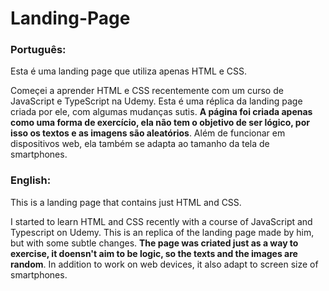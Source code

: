 # Landing-Page

### Português:
Esta é uma landing page que utiliza apenas HTML e CSS. 

Começei a aprender HTML e CSS recentemente com um curso de JavaScript e TypeScript na Udemy. Esta é uma réplica da landing page criada por ele, com algumas mudanças sutis. **A página foi criada apenas como uma forma de exercício, ela não tem o objetivo de ser lógico, por isso os textos e as imagens são aleatórios**. Além de funcionar em dispositivos web, ela também se adapta ao tamanho da tela de smartphones.

### English:

This is a landing page that contains just HTML and CSS.

I started to learn HTML and CSS recently with a course of JavaScript and Typescript on Udemy. This is an replica of the landing page made by him, but with some subtle changes. **The page was criated just as a way to exercise, it doensn't aim to be logic, so the texts and the images are random**. In addition to work on web devices, it also adapt to screen size of smartphones.
